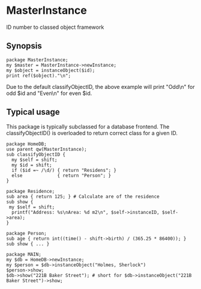 # MasterInstance
ID number to classed object framework

## Synopsis

    package MasterInstance;
    my $master = MasterInstance->newInstance;
    my $object = instanceObject($id);
    print ref($object)."\n";

Due to the default classifyObjectID, the above example will print "Odd\n" for odd $id and "Even\n" for even $id.

## Typical usage
This package is typically subclassed for a database frontend. The classifyObjectID() is overloaded to return correct class for a given ID.

    package HomeDB;
    use parent qw(MasterInstance);
    sub classifyObjectID { 
      my $self = shift;
      my $id = shift;
      if ($id =~ /\d/) { return "Residens"; }
      else             { return "Person"; }
    }
  
    package Residence;
    sub area { return 125; } # Calculate are of the residence
    sub show {
     my $self = shift;
      printf("Address: %s\nArea: %d m2\n", $self->instanceID, $self->area);
    }
  
    package Person;
    sub age { return int((time() - shift->birth) / (365.25 * 86400)); }
    sub show { ... }
  
    package MAIN;
    my $db = HomeDB->newInstance;
    my $person = $db->instanceObject("Holmes, Sherlock")
    $person->show;
    $db->show("221B Baker Street"); # short for $db->instanceObject("221B Baker Street")->show;
  
  
  
